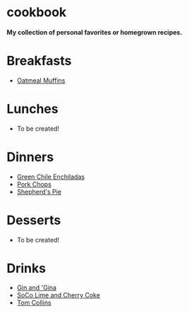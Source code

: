 # cookbook
#### My collection of personal favorites or homegrown recipes.


# Breakfasts
- [Oatmeal Muffins](breakfast/oatmealMuffins.md)

# Lunches
- To be created!

# Dinners
- [Green Chile Enchiladas](dinner/greenChileEnchiladas.md)
- [Pork Chops](dinner/porkChops.md)
- [Shepherd's Pie](dinner/shepherdsPie.md)

# Desserts
- To be created!

# Drinks
- [Gin and 'Gina](drinks/ginAndGina.md)
- [SoCo Lime and Cherry Coke](drinks/soCoLimeAndCherryCoke.md)
- [Tom Collins](drinks/tomCollins.md)
